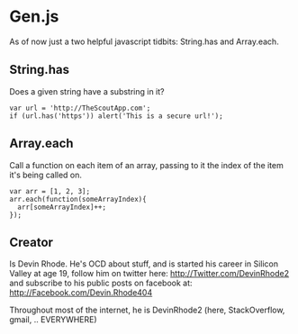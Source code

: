 Gen.js
=================

As of now just a two helpful javascript tidbits: String.has and Array.each.

String.has
----------

Does a given string have a substring in it?

    var url = 'http://TheScoutApp.com';
    if (url.has('https')) alert('This is a secure url!');


Array.each
-----------

Call a function on each item of an array, passing to it the index of the item it's being called on.

    var arr = [1, 2, 3];
    arr.each(function(someArrayIndex){
      arr[someArrayIndex]++;
    });

Creator
---------------

Is Devin Rhode. He's OCD about stuff, and is started his career in Silicon Valley at age 19, follow him on twitter here: http://Twitter.com/DevinRhode2 and subscribe to his public posts on facebook at: http://Facebook.com/Devin.Rhode404

Throughout most of the internet, he is DevinRhode2 (here, StackOverflow, gmail, .. EVERYWHERE)